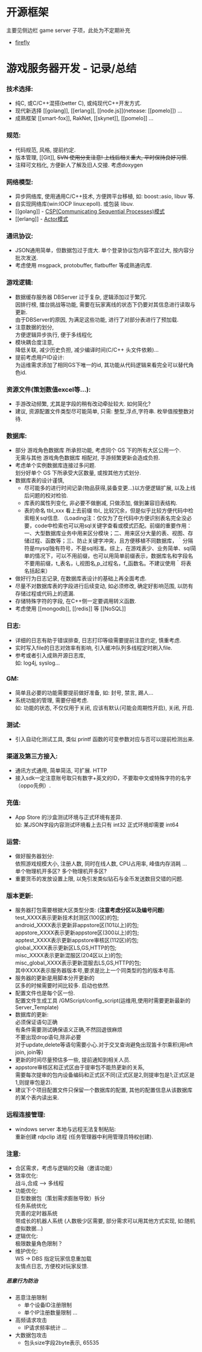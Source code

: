 # 开源框架
主要见侧边栏 game server 子项，此处为不定期补充
- [firefly](http://firefly.9miao.com/)

# 游戏服务器开发 - 记录/总结

### 技术选择:
- 纯C, 或C/C++混搭(better C), 或纯现代C++开发方式.
- 现代新选择 [[golang]], [[erlang]], [[node.js]](netease: [[pomelo]]) ...
- 成熟框架 [[smart-fox]], RakNet, [[skynet]], [[pomelo]] ...

### 规范:
- 代码规范, 风格, 提前约定.
- 版本管理, [[Git]], ~~SVN 使用分支注意! 上线后相关重大, 平时保持良好习惯~~.
- 注释可文档化, 方便新人了解及旧人交接. 考虑doxygen

### 网络模型:
- 异步网络库, 使用通用C/C++技术, 方便跨平台移植, 如: boost::asio, libuv 等.
- 自实现网络库(win:IOCP  linux:epoll).  或包装 libuv.
- [[golang]] - [CSP(Communicating Sequential Processes)模式](https://en.wikipedia.org/wiki/Communicating_sequential_processes)
- [[erlang]] - [Actor模式](https://en.wikipedia.org/wiki/Actor_model)

### 通讯协议:
- JSON通用简单，但数据包过于庞大.
  单个登录协议包内容不宜过大, 按内容分批次发送.
- 考虑使用 msgpack, protobuffer, flatbuffer 等成熟通讯库.

### 游戏逻辑:
- 数据缓存服务器 DBServer 过于复杂, 逻辑添加过于繁冗.  
  因排行榜, 擂台挑战等功能, 需要在玩家离线的状态下仍要对其信息进行读取与更新.  
  由于DBServer的原因, 为满足这些功能, 进行了对部分表进行了预加载.  
- 注意数据的划分,  
  方便逻辑异步执行, 便于多线程化
- 模块耦合度注意,   
  降低关联, 减少历史负担, 减少编译时间(C/C++ 头文件依赖)...
- 提前考虑用户ID设计:  
  为运维需求添加了相同GS下唯一的id, 其功能从代码逻辑来看完全可以替代角色id.

### 资源文件(策划数值excel等...):  
- 手游改动频繁, 尤其是字段的稍有改动牵扯较大. 如何简化?  
- 建议, 资源配置文件类型尽可能简单, 只需: 整型,浮点,字符串. 枚举值按整数对待.  

### 数据库:
- 部分 游戏角色数据库 所承担功能, 考虑同个 GS 下的所有大区公用一个.  
  无需与其他 游戏角色数据库 相配对, 手游频繁更新会造成负担.
- 考虑单个实例数据库连接过多问题.  
  划分好单个 GS 下所承受大区数量, 或按其他方式划分.  
- 数据库表的设计谨慎,
  - 尽可能多的进行时间记录(物品获得,装备变更...)以方便逻辑扩展, 以及上线后问题的校对检验.  
  - 库表的属性列变化, 非必要不做删减, 只做添加, 做到兼容旧表结构.  
  - 表的命名 tbl_xxx 看上去前缀 tbl_ 比较冗余，但是似乎比较方便代码中检索相关sql信息. （Loading注：仅仅为了在代码中方便识别表名完全没必要，code中检索也可以用sql关键字查看或模式匹配。前缀的重要作用：一、大型数据库业务中用来区分模块；二、用来区分大量的表、视图、存储过程、函数等；三、防止关键字冲突，且方便移植不同数据库，｀分隔符是mysql独有符号，不是sql标准。综上，在游戏表少、业务简单、sql简单的情况下，可以不用前缀，也可以用简单前缀表示，数据库名和字段名不要用前缀，t_表名，i_视图名,p_过程名，f_函数名。不建议使用｀将表名括起来）
- 做好行为日志记录, 在数据库表设计的基础上再全面考虑. 
- 尽量不对数据库表的字段进行后续变动, 如必须修改, 确定好影响范围, 以防有存储过程或代码上的遗漏.
- 存储特殊字符的字段, 在C++侧一定要调用转义函数.
- 考虑使用 [[mongodb]], [[redis]] 等 [[NoSQL]]

### 日志:
- 详细的日志有助于错误排查, 日志打印等级需要提前注意约定, 慎重考虑.  
- 实时写入file的日志对效率有影响, 引入缓冲队列多线程定时刷入file.  
- 参考或者引入成熟开源日志库,   
  如: log4j, syslog...

### GM:
- 简单且必要的功能需要提前做好准备,
  如: 封号, 禁言, 踢人...
- 系统功能的管理, 需要仔细考虑.  
  如: 功能的状态, 不仅仅用于关闭, 应该有默认(可能会周期性开启), 关闭, 开启.

### 测试:  
- 引入自动化测试工具, 类似 printf 函数的可变参数对应与否可以提前检测出来.

### 渠道及第三方接入:  
- 通讯方式通用, 简单简洁, 可扩展.  HTTP  
- 接入sdk一定注意账号取只有数字+英文的ID，不要取中文或特殊字符的名字（oppo先例）.  

### 充值:
- App Store 的沙盒测试环境与正式环境有差异.  
  如: 某JSON字段内容测试环境看上去只有 int32 正式环境却需要 int64

### 运营:
- 做好服务器划分:  
  依照游戏规模大小, 注册人数, 同时在线人数, CPU占用率, 峰值内存消耗 ...  
  单个物理机开多区? 多个物理机开多区?
- 重要货币的发放设置上限, 以免引发类似钻石与金币发送数目交错的问题.  

### 版本更新:
- 服务器打包需要根据大区类型分类:  (**注意考虑分区以及编号问题**)  
   test_XXXX表示更新技术封测区(100区)的包;  
   android_XXXX表示更新非appstore区(101以上)的包;  
   appstore_XXXX表示更新appstore区(300以上)的包;  
   apptest_XXXX表示更新appstore审核区(112区)的包;  
   global_XXXX表示更新区LS,GS,HTTP的包;  
   misc_XXXX表示更新混服区(204区以上)的包;  
   misc_global_XXXX表示更新混服去LS,GS,HTTP的包;  
   其中XXXX表示服务器版本号,要求是比上一个同类型的包的版本号高.  
- 服务器的更新是用脚本分开更新的    
  区多的时候需要时间比较多. 启动也依然.  
- 配置文件也是每个区一份.  
  配置文件生成工具 /GMScript/config_script(运维用,使用时需要更新最新的Server_Template)
- 数据库的更新:   
  必须保证语句正确   
  有条件需要测试确保语义正确,不然回退很麻烦  
  不要出现drop语句,除非必要  
  对于update,delete等语句需要小心.对于交叉查询避免出现笛卡尔乘积(用left join, join等)  
- 更新的时间尽量预估多一些, 提前通知到相关人员.  
- appstore审核区和正式区由于提审包不能热更新的关系,  
  需要每次提审的包内设备编码和正式区不同(正式区是2,则提审包是1;正式区是1,则提审包是2).  
- 建议下个项目配置文件只保留一个数据库的配置, 其他的配置信息从该数据库的某个表内读出来.  

### 远程连接管理:
- windows server 本地与远程无法复制粘贴:   
  重新创建 rdpclip 进程 (任务管理器中利用管理员特权创建).

### 注意:
- 合区需求，考虑与逻辑的交融（邀请功能）
- 效率优化:  
  战斗,合成 --> 多线程  
- 功能优化:  
  巨型数据包（策划需求膨胀导致）拆分  
  任务系统优化  
  完善的定时器系统  
  带成长的机器人系统 (人数极少区需要, 部分需求可以用其他方式实现, 如:随机虚拟数据...)
- 逻辑优化:  
  极限数量角色限制？  
- 维护优化:  
  WS -> DBS 指定玩家信息重加载  
  友情点日志, 方便校对玩家反馈.  

##### 恶意行为防治
- 恶意注册限制
  - 单个设备ID注册限制
  - 单个IP注册数量限制 ...  
- 高频请求攻击
  - IP请求频率统计 ...
- 大数据包攻击
  - 包头size字段2byte表示, 65535

